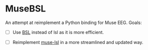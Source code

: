 # MuseBSL

An attempt at reimplement a Python binding for Muse EEG. Goals:

- [ ] Use [BSL](https://github.com/fcbg-hnp-meeg/bsl) instead of lsl as it is more efficient.
- [ ] Reimplement [muse-lsl](https://github.com/alexandrebarachant/muse-lsl/) in a more streamlined and updated way.

